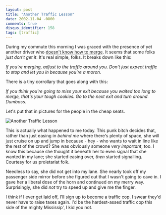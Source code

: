 ```yaml
---
layout: post
title: "Another Traffic Lesson"
date: 2002-11-04 -0800
comments: true
disqus_identifier: 158
tags: [traffic]
---
```

During my commute this morning I was graced with the presence of yet
another driver who [doesn't know how to
merge](/archive/2002/04/02/a-public-safety-announcement.aspx). It seems
that some folks *just don't get it*. It's real simple, folks. It breaks
down like this:

 *If you're merging, adjust to the traffic around you. Don't just expect
traffic to stop and let you in because you're a moron.*

 There is a tiny corrollary that goes along with this:

 *If you think you're going to miss your exit because you waited too
long to merge, that's your tough cookies. Go to the next exit and turn
around. Dumbass.*

 Let's put that in pictures for the people in the cheap seats.

 ![Another Traffic
Lesson](https://hyqi8g.dm2302.livefilestore.com/y2pMzV40LTLpFEB3EaPcKegmYcSmA55Scy9P4DCM9anN5I7jOGJOJEXEJ2TF676VJEB0lJA4aav6ps3S6aX8Jy8bTyMoQrcHkTVq6XGVKY0OUo/20021104trafficlesson.gif?psid=1)

 This is actually what happened to me today. This punk bitch decides
that, rather than just easing in *behind me* where there's plenty of
space, she will just cruise on up and jump in because - hey - who wants
to wait in line like the rest of the crowd? She was obviously someone
*very important*, too. I know this because she thought it beneath her to
even signal that she wanted in my lane; she started easing over, *then*
started signalling. Courtesy for us proletariat folk.

 Needless to say, she did not get into my lane. She nearly took off my
passenger side mirror before she figured out that I wasn't going to cave
in. I gave her a liberal dose of the horn and continued on my merry way.
Surprisingly, she did *not* try to speed up and give me the finger.

 I think if I ever get laid off, I'll sign up to become a traffic cop. I
swear they'd never have to raise taxes again. I'd be the hardest-assed
traffic cop this side of the mighty Mississip', I kid you not.
